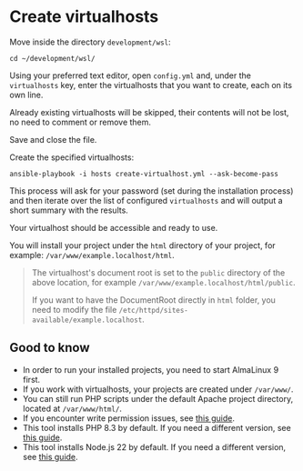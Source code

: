 # Create virtualhosts

Move inside the directory `development/wsl`:

```shell
cd ~/development/wsl/
```

Using your preferred text editor, open `config.yml` and, under the `virtualhosts` key, enter the virtualhosts that you
want to create, each on its own line.

Already existing virtualhosts will be skipped, their contents will not be lost, no need to comment or remove them.

Save and close the file.

Create the specified virtualhosts:

```shell
ansible-playbook -i hosts create-virtualhost.yml --ask-become-pass
```

This process will ask for your password (set during the installation process) and then iterate over the list of
configured `virtualhosts` and will output a short summary with the results.

Your virtualhost should be accessible and ready to use.

You will install your project under the `html` directory of your project, for example:
`/var/www/example.localhost/html`.

> The virtualhost's document root is set to the `public` directory of the above location, for example
> `/var/www/example.localhost/html/public`.
>
> If you want to have the DocumentRoot directly in `html` folder, you need to modify the file
> `/etc/httpd/sites-available/example.localhost`.

## Good to know

- In order to run your installed projects, you need to start AlmaLinux 9 first.
- If you work with virtualhosts, your projects are created under `/var/www/`.
- You can still run PHP scripts under the default Apache project directory, located at `/var/www/html/`.
- If you encounter write permission issues, see [this guide](../faq.md#how-do-i-fix-common-permission-issues).
- This tool installs PHP 8.3 by default. If you need a different version, see
[this guide](../faq.md#how-do-i-switch-to-a-different-version-of-php).
- This tool installs Node.js 22 by default. If you need a different version, see
[this guide](../faq.md#how-do-i-switch-to-a-different-version-of-nodejs).
